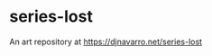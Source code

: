 
<!-- README.md is generated from README.Rmd. Please edit that file -->

# series-lost

<!-- badges: start -->
<!-- badges: end -->

An art repository at <https://djnavarro.net/series-lost>
